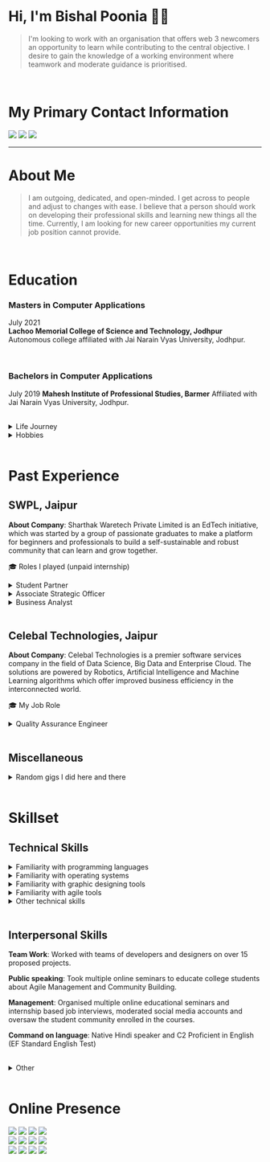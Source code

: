 # Hi, I'm Bishal Poonia 👋🏻

> I'm looking to work with an organisation that offers web 3 newcomers an opportunity to learn while contributing to the central objective. I desire to gain the knowledge of a working environment where teamwork and moderate guidance is prioritised.
> 
</br>

# My Primary Contact Information

[<img src="https://img.shields.io/badge/Email-Bishalpoonia@gmail.com-red?&style=for-the-badge&logo=gmail&logoColor=red">](mailto:bishalpoonia@gmail.com)
[<img src="https://img.shields.io/badge/Twitter-0xPoonia-blue?style=for-the-badge&logo=twitter">](https://twitter.com/0xPoonia)
[<img src="https://img.shields.io/badge/LinkedIn-Bishal%20Poonia-blue?&style=for-the-badge&logo=linkedin&logoColor=white">](https://www.linkedin.com/in/bishalpoonia)

---

# About Me

> I am outgoing, dedicated, and open-minded. I get across to people and adjust to changes with ease. I believe that a person should work on developing their professional skills and learning new things all the time. Currently, I am looking for new career opportunities my current job position cannot provide.
> 

</br>

# Education


### Masters in Computer Applications    
July 2021   
**Lachoo Memorial College of Science and Technology, Jodhpur**  
Autonomous college affiliated with Jai Narain Vyas University, Jodhpur. 

</br>


### Bachelors in Computer Applications
July 2019
**Mahesh Institute of Professional Studies, Barmer**
Affiliated with Jai Narain Vyas University, Jodhpur.

</br>

<details>
<summary>
Life Journey
</summary>

- Both my parents belong to a very small and remote village in Barmer, Rajasthan.
- Me, the son of a soldier, was born in Indore, Madhya Pradesh, in October 1997.
- My father worked as an instructor, so my upbringing was focused on discipline and punctuality.
- Due to the nature of my father’s profession, I had to change 9 cities across the country which resulted in me being enrolled on 7 schools and 3 colleges, this transition made me learn how to adapt and accommodate the changes around me quickly.
- I was first introduced to a computer machine when I was 7 years old and instantly fell in love with the technology. From that point onwards, never looked back.
- In my senior secondary education, I opted for the commerce stream.
- Started my career with many random unpaid internships online.
- My first actual full-time job role was as a quality assurance engineer.
- Joined Solana HackerHouse in Bangalore and started exploring Web 3.0.
</details>

<details>
<summary>
Hobbies
</summary>

- Lived a bachelor's life for a significant amount of time, and developed a love for cooking.
- Veteran otaku, following many anime and manga/manhwa.
- Enjoy being a part of running marathons.
- Love to constantly dig into new technologies and innovations, reading articles on success stories and upcoming trends.
</details>

</br>

# Past Experience

## SWPL, Jaipur

**About Company**: Sharthak Waretech Private Limited is an EdTech initiative, which was started by a group of passionate graduates to make a platform for beginners and professionals to build a self-sustainable and robust community that can learn and grow together.

🎓 Roles I played (unpaid internship)

<details>
<summary>
Student Partner
</summary>    
    From October 2020 to December 2020
    
    - As a partner, I played the role of campus ambassador and promoted SWPL content in my peer connections.
    - Made graphical content for advertising purposes.
    - Wrote articles for upcoming opportunities.
    - Handled the marketing for selling courses on various social media platforms.
    - Presented new technologies as a seminar to promote the company.
    - Advertised the Internship opportunities provided by the company.
</details>

<details>
<summary>
Associate Strategic Officer
</summary>    
    From January 2021 to October 2021
    
    - Organised and led the Student Partner Program.
    - Created graphical content and brochures for the company.
    - Created new leads for seminars on behalf of the company.
    - Organised online seminars and managed the events.
    - Contributed to the audience growth and scaling of the company.
    - Moderated the student base of multiple different courses.
    - Created, managed, and moderated the social media platforms on behalf of the company.
</details>

<details>
<summary>
Business Analyst
</summary>    
    From January 2021 to October 2021
    
    - Generated leads and opportunities for technical projects.
    - Attended client interactions over the internet as well as in person.
    - Initiated the client communication, and handled the business evaluation, requirement gathering, and solution proposals.
    - Conducted requirement analysis and proof of concept along with a team of technical professionals.
    - Organised scrum calls and played the role of scrum master for the team.
    - Created business requirement documents, system requirement sheets, business proposals, time and resource management sheets, and other business documents.
    - Trained junior business analysts by transferring experience & knowledge and allowing them to observe by being a part of the real client interactions.
</details>

</br>

## Celebal Technologies, Jaipur

**About Company**: Celebal Technologies is a premier software services company in the field of Data Science, Big Data and Enterprise Cloud. The solutions are powered by Robotics, Artificial Intelligence and Machine Learning algorithms which offer improved business efficiency in the interconnected world.

🎓 My Job Role 

<details>
<summary>
Quality Assurance Engineer
</summary>
    From March 2021 to the Present (May 2022)

    - Creation of test plans, test cases, and bug reports on MS Excel and Azure DevOps.
    - Creating automation scripts for common tasks using Selenium and Cypress.
    - Executing test cases manually over secure VPNs and VDIs.
    - Conducting exploratory, smoke, and regression testing with every new patch.
    - Training junior QA engineers by providing L&D material and guiding them with automation scripts.
</details>

</br>

## Miscellaneous
<details>
<summary>
Random gigs I did here and there
</summary>
  
    - Troubleshoot and fix general issues with computers for a small fee, being a school kid.
    - Taught grown-ups how to use the computer in a small coaching shop for a few years, being in Class 10th to 12th.
    - Worked occasionally with multiple outdoor catering services and worked as a night shift caterer, being in the college.
    - Worked in a payment solution shop where I helped people deposit and withdraw physical cash using online methods.
    - Worked as a content creator for an online celebrity magazine company.
    - Worked with a tour and travel startup to collaborate with various hotels across the country.
</details>

</br>

# Skillset

## Technical Skills

<details>
<summary>
Familiarity with programming languages
</summary>

    - C/C++
    - Java
    - HTML/CSS
    - JavaScript
    - Python
    - SQL
</details>

<details>
<summary>
Familiarity with operating systems
</summary>

    - Windows (PC)
    - Debian (Ubuntu, Pop!_OS)
    - RHEL (CentOS)
    - Android
</details>

<details>
<summary>
Familiarity with graphic designing tools
</summary>

    - Adobe Photoshop
    - Adobe Illustrator
    - Adobe After Effects
    - Adobe XD
    - Figma
    - Canva
</details>

<details>
<summary>
Familiarity with agile tools
</summary>

    - Azure DevOps
    - Trello
    - Slack
    - Discord
</details>

<details>
<summary>
Other technical skills
</summary>

    - Microsoft Office (Word/Excel/PowerPoint/OneNote)
    - LibreOffice (Writer/Calc)
    - Audacity (Audio)
    - Handbreak (Video Encoder)
</details>

</br>

## Interpersonal Skills

**Team Work**: Worked with teams of developers and designers on over 15 proposed projects.

**Public speaking**: Took multiple online seminars to educate college students about Agile Management and Community Building.

**Management**: Organised multiple online educational seminars and internship based job interviews, moderated social media accounts and oversaw the student community enrolled in the courses.

**Command on language**: Native Hindi speaker and C2 Proficient in English (EF Standard English Test)

</br>

<details>
<summary>
Other
</summary>

- Received “Excellent” grade certificate from Bhartiya Sanskriti Gyan Pariksha, Haridwar (2011)
- Received Proficiency certificate in MS-Office 2010 by RKCL (2013)
- Completed RS-CIT with 62% in the year 2014
- Received “A” grade certificate for completing Diploma in Computer Application (2015)
- Received “A” grade certificate for completing Diploma in Hardware and Networking (2015)
- Received completion certificates in C, C++, Java, Swift, HTML, SQL, JS and Python from SoloLearn
- Received completion certificate in Responsive Web Design by FreeCodeCamp
- SWPL Student Partner 2.0 Letter of Recommendation
</details>

</br>

# Online Presence

[<img src="https://img.shields.io/badge/LinkedIn-%23eeeeee.svg?&style=for-the-badge&logo=linkedin&logoColor=blue">](https://www.linkedin.com/in/bishalpoonia)
[<img src="https://img.shields.io/badge/GitHub-%23eeeeee.svg?&style=for-the-badge&logo=github&logoColor=black">](https://github.com/BishuPoonia)
[<img src="https://img.shields.io/badge/Twitter-%23eeeeee.svg?&style=for-the-badge&logo=twitter&logoColor=blue">](https://twitter.com/0xPoonia)
[<img src="https://img.shields.io/badge/Discord-%23eeeeee.svg?&style=for-the-badge&logo=discord&logoColor=blue">](https://discordapp.com/users/297049341124935682)
</br>
[<img src="https://img.shields.io/badge/Instagram-%23eeeeee.svg?&style=for-the-badge&logo=Instagram&logoColor=red">](https://www.instagram.com/bishalpoonia/)
[<img src="https://img.shields.io/badge/Reddit-%23eeeeee.svg?&style=for-the-badge&logo=reddit&logoColor=red">](https://www.reddit.com/user/Sufficient_Rush_8550)
[<img src="https://img.shields.io/badge/Figma-%23eeeeee.svg?&style=for-the-badge&logo=figma&logoColor=black">](https://www.figma.com/@bishu)
[<img src="https://img.shields.io/badge/Behance-%23eeeeee.svg?&style=for-the-badge&logo=behance&logoColor=black">](https://www.behance.net/bishupoo)
</br>
[<img src="https://img.shields.io/badge/MAL-%23eeeeee.svg?&style=for-the-badge&logo=myanimelist&logoColor=blue">](https://myanimelist.net/profile/BishuPoo)
[<img src="https://img.shields.io/badge/WhatsApp-%23eeeeee.svg?&style=for-the-badge&logo=whatsapp&logoColor=green">](https://wa.me/917742059898)
[<img src="https://img.shields.io/badge/Telegram-%23eeeeee.svg?&style=for-the-badge&logo=telegram&logoColor=blue">](https://t.me/beeshoe)
[<img src="https://img.shields.io/badge/Gmail-%23eeeeee.svg?&style=for-the-badge&logo=gmail&logoColor=red">](mailto:bishalpoonia@gmail.com)
